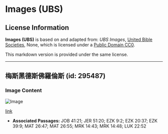 # Images (UBS)

## License Information

**Images (UBS)** is based on and adapted from: _UBS Images_, [United Bible Societies](https://unitedbiblesocieties.org/), None, which is licensed under a [Public Domain CC0](https://creativecommons.org/public-domain/cc0/).

This markdown version is provided under the same license.



--------------------------------

## 梅斯黑德斯佛羅倫斯 (id: 295487)

### Image Content

![Image](https://cdn.aquifer.bible/aquifer-content/resources/Media/WEB-0611_maceheads_florence.jpg)

[link](https://cdn.aquifer.bible/aquifer-content/resources/Media/WEB-0611_maceheads_florence.jpg)

* **Associated Passages:** JOB 41:21; JER 51:20; EZK 9:2; EZK 20:37; EZK 39:9; MAT 26:47; MAT 26:55; MRK 14:43; MRK 14:48; LUK 22:52

